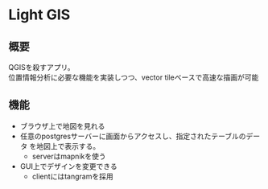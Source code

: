 # Light GIS

## 概要
QGISを殺すアプリ。  
位置情報分析に必要な機能を実装しつつ、vector tileベースで高速な描画が可能

## 機能
- ブラウザ上で地図を見れる
- 任意のpostgresサーバーに画面からアクセスし、指定されたテーブルのデータ
を地図上で表示する。
  - serverはmapnikを使う
- GUI上でデザインを変更できる
  - clientにはtangramを採用
